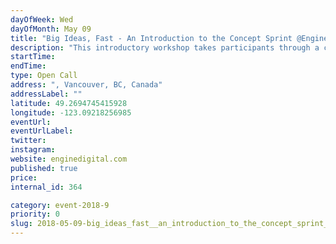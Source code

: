 ```yaml
---
dayOfWeek: Wed
dayOfMonth: May 09
title: "Big Ideas, Fast - An Introduction to the Concept Sprint @Engine Digital"
description: "This introductory workshop takes participants through a condensed version of the Concept Sprint, a valuable tool that Engine Digital uses to rapidly generate and test big ideas. <br> <br> We will look at a case study for the award-winning Ocean.org project and complete a group exercise to ideate on impactful solutions to key civic issues."
startTime: 
endTime: 
type: Open Call
address: ", Vancouver, BC, Canada"
addressLabel: ""
latitude: 49.2694745415928
longitude: -123.09218256985
eventUrl: 
eventUrlLabel: 
twitter: 
instagram: 
website: enginedigital.com
published: true
price: 
internal_id: 364

category: event-2018-9
priority: 0
slug: 2018-05-09-big_ideas_fast__an_introduction_to_the_concept_sprint_engine_digital
---
```

